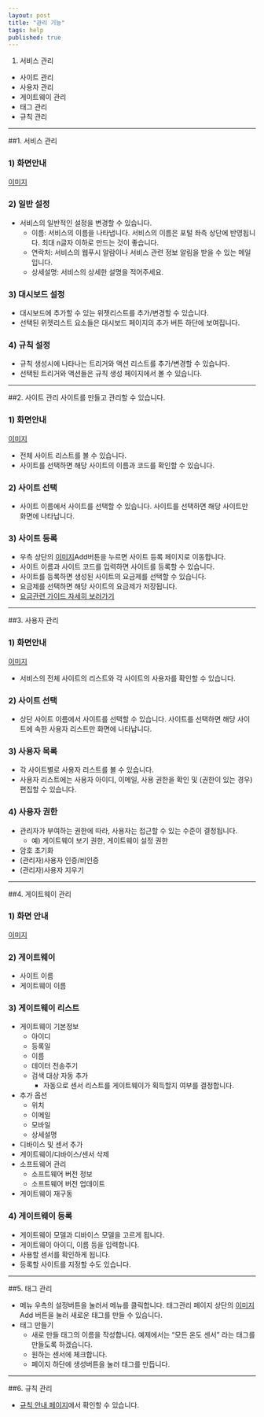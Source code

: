 ```yaml
---
layout: post
title: "관리 기능"
tags: help
published: true
---
```



1. 서비스 관리
* 사이트 관리
* 사용자 관리
* 게이트웨이 관리
* 태그 관리
* 규칙 관리

---
##1. 서비스 관리
### 1) 화면안내
[이미지]()
### 2) 일반 설정
* 서비스의 일반적인 설정을 변경할 수 있습니다.
  - 이름: 서비스의 이름을 나타냅니다. 서비스의 이름은 포털 좌측 상단에 반영됩니다. 최대 n글자 이하로 만드는 것이 좋습니다.
  - 연락처: 서비스의 웹푸시 알람이나 서비스 관련 정보 알림을 받을 수 있는 메일입니다.
  - 상세설명: 서비스의 상세한 설명을 적어주세요.

### 3) 대시보드 설정
* 대시보드에 추가할 수 있는 위젯리스트를 추가/변경할 수 있습니다.
* 선택된 위젯리스트 요소들은 대시보드 페이지의 추가 버튼 하단에 보여집니다.

### 4) 규칙 설정
* 규칙 생성시에 나타나는 트리거와 액션 리스트를 추가/변경할 수 있습니다.
* 선택된 트리거와 액션들은 규칙 생성 페이지에서 볼 수 있습니다.

---
##2. 사이트 관리
사이트를 만들고 관리할 수 있습니다.

### 1) 화면안내
[이미지]()

* 전체 사이트 리스트를 볼 수 있습니다.
* 사이트를 선택하면 해당 사이트의 이름과 코드를 확인할 수 있습니다.

### 2) 사이트 선택
* 사이트 이름에서 사이트를 선택할 수 있습니다. 사이트를 선택하면 해당 사이트만 화면에 나타납니다.

### 3) 사이트 등록
* 우측 상단의 [이미지]()Add버튼을 누르면 사이트 등록 페이지로 이동합니다.
* 사이트 이름과 사이트 코드를 입력하면 사이트를 등록할 수 있습니다.
* 사이트를 등록하면 생성된 사이트의 요금제를 선택할 수 있습니다.
* 요금제를 선택하면 해당 사이트의 요금제가 저장됩니다.
* [요금관련 가이드 자세히 보러가기]()

---
##3. 사용자 관리
### 1) 화면안내
[이미지]()

* 서비스의 전체 사이트의 리스트와 각 사이트의 사용자를 확인할 수 있습니다.

### 2) 사이트 선택
* 상단 사이트 이름에서 사이트를 선택할 수 있습니다. 사이트를 선택하면 해당 사이트에 속한 사용자 리스트만 화면에 나타납니다.

### 3) 사용자 목록
* 각 사이트별로 사용자 리스트를 볼 수 있습니다.
* 사용자 리스트에는 사용자 아이디, 이메일, 사용 권한을 확인 및 (권한이 있는 경우) 편집할 수 있습니다.

### 4) 사용자 권한
* 관리자가 부여하는 권한에 따라, 사용자는 접근할 수 있는 수준이 결정됩니다.
  -  예) 게이트웨이 보기 권한, 게이트웨이 설정 권한
* 암호 초기화
* (관리자)사용자 인증/비인증
* (관리자)사용자 지우기

---
##4. 게이트웨이 관리
### 1) 화면 안내
[이미지]()

### 2) 게이트웨이
* 사이트 이름
* 게이트웨이 이름

### 3) 게이트웨이 리스트
* 게이트웨이 기본정보
  - 아이디
  - 등록일
  - 이름
  - 데이터 전송주기
  - 검색 대상 자동 추가
    - 자동으로 센서 리스트를 게이트웨이가 획득할지 여부를 결정합니다.
* 추가 옵션
  - 위치
  - 이메일
  - 모바일
  - 상세설명
* 디바이스 및 센서 추가
* 게이트웨이/디바이스/센서 삭제
* 소프트웨어 관리
  - 소프트웨어 버전 정보
  - 소프트웨어 버전 업데이트
* 게이트웨이 재구동

### 4) 게이트웨이 등록
* 게이트웨이 모델과 디바이스 모델을 고르게 됩니다.
* 게이트웨이 아이디, 이름 등을 입력합니다.
* 사용할 센서를 확인하게 됩니다.
* 등록할 사이트를 지정할 수도 있습니다.

---
##5. 태그 관리

* 메뉴 우측의 설정버튼을 눌러서  메뉴를 클릭합니다. 태그관리 페이지 상단의 [이미지]()Add 버튼을 눌러 새로운 태그를 만들 수 있습니다.
* 태그 만들기
  - 새로 만들 태그의 이름을 작성합니다. 예제에서는 “모든 온도 센서” 라는 태그를 만들도록 하겠습니다.
  - 원하는 센서에 체크합니다.
  - 페이지 하단에 생성버튼을 눌러 태그를 만듭니다.

---
##6. 규칙 관리
* [규칙 안내 페이지]()에서 확인할 수 있습니다.

